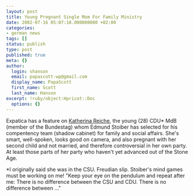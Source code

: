 ```yaml
---
layout: post
title: Young Pregnant Single Mom For Family Ministry
date: 2002-07-16 05:07:18.000000000 +02:00
categories:
- german news
tags: []
status: publish
type: post
published: true
meta: {}
author:
  login: shanson
  email: papascott-wp@gmail.com
  display_name: PapaScott
  first_name: Scott
  last_name: Hanson
excerpt: !ruby/object:Hpricot::Doc
  options: {}
---
```

<p>Expatica has a feature on <a href="http://www.expatica.com/germany.asp?pad=190,230,&amp;item_id=24004">Katherina Reiche</a>, the young (28) CDU* MdB (member of the Bundestag) whom Edmund Stoiber has selected for his compentency team (shadow cabinet) for family and social affairs. She's smart, well-spoken, looks good on camera, and also pregnant with her second child and not married, and therefore controversial in her own party. At least those parts of her party who haven't yet advanced out of the Stone Age.</p>
<p>*I originally said she was in the CSU. Freudian slip. Stoiber's mind games must be working on me! "Keep your eye on the pendulum and repeat after me: There is no difference between the CSU and CDU. There is no difference between ..."</p>
